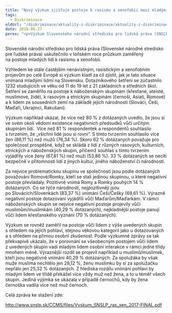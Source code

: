 ```yaml
---
title: "Nový výzkum zjišťuje postoje k rasismu a xenofobii mezi mladými lidmi na Slovensku"
tags:
  - Diskriminace
oldUrl: "/diskriminace/aktuality-z-diskriminace/aktuality-z-diskriminace-2018/novy-vyzkum-zjistuje-postoje-k-rasismu-a-xenofobii-mezi-mladymi-lidmi-na-slovensku/"
date: 2018-06-27
perex: "<p>Výzkum Slovenského národní střediska pro lidská práva (SNSĽP) zjišťoval postoje k náboženským, rasovým a etnickým skupinám a sousedním zemím.</p>"
---
```


<!-- imported from the old website -->

<p>Slovenské národní středisko pro lidská práva (Slovenské národné stredisko pre ľudské práva) uskutečnilo v loňském roce průzkum zaměřený na postoje mladých lidí k rasismu a xenofobii. </p> <p>Vzhledem ke stále častějším nenávistným, rasistickým a xenofobním projevům po celé Evropě si výzkum kladl za cíl zjistit, jak je tato situace vnímaná mladými lidmi na Slovensku. Dotazníkového šetření se zúčastnilo 1232 studujících ve věku od 11 do 19 let z 21 základních a středních škol. Šetření se zaměřilo na postoje k náboženským skupinám (křesťané, ateisté, muslimové, židé), k rasovým a etnickým skupinám (černoši, Asiati, Romové) a k lidem ze sousedních zemí na základě jejich národnosti (Slováci, Češi, Maďaři, Ukrajinci, Rakušani).</p> <p>Výzkum například ukázal, že více než 80 % z dotázaných uvedlo, že jsou si ve svém okolí vědomi existence negativních předsudků vůči určitým skupinám lidí.  Více než 81 % respondentek a respondentů souhlasilo s tvrzením, že „všichni lidé jsou si rovni“. S tímto tvrzením souhlasilo více žen (86,11 %) než mužů (76,34 %). Skoro 62 % dotázaných považuje pro společnost prospěšné, když se skládá z lidí z různých rasových, kulturních, etnických a náboženských skupin, přičemž souhlas s tímto tvrzením vyjádřily více ženy (67,81 %) než muži (53,86 %). 33 % dotázaných se necítí bezpečně v přítomnosti lidí z jiných kultur, jiného náboženství či národnosti.</p> <p>Za nejvíce problematickou skupinu ve společnosti jsou podle dotázaných považováni Romové/Romky, kteří se stali jedinou skupinou, u které negativní postoje převládaly. Pozitivně vnímá Romy a Romky pouhých 14 % dotázaných. Co se týče národnosti, nejpozitivněji jsou po Slovácích/Slovenkách (83,37 %) vnímáni Češi/Češky (69,61 %). Výrazně negativní postoje dotazovaní vyjádřili vůči Maďarům/Maďarkám. V rámci náboženských skupin se nejvíce negativní postoje projevily vůči muslimům/muslimkám (40,29 % dotázaných), nejkladnější postoje panují vůči lidem křesťanského vyznání (70 % dotázaných).</p> <p>Výzkum se rovněž zaměřil na postoje vůči lidem z výše uvedených skupin s ohledem na jejich pohlaví, stejnou věkovou kategorii jako u dotazovaných a s ohledem na přímou osobní zkušenost. Podle výzkumné zprávy se tak překvapivě ukázalo, že v porovnání se všeobecným postojem vůči lidem z uvedených skupin vadí mladým lidem osobní interakce v rámci jedné třídy mnohem méně. Výraznější rozdíl se projevil například u muslimů/muslimek, kteří jsou negativně vnímáni 40,29 % dotázaných. Za spolužáka by však muže muslima nechtělo jen 28,12 %, ženu muslimku by si za spolužačku nepřálo jen 25,32 % dotázaných. Z hlediska rozdílu vnímání pohlaví by mladým lidem ve třídě překážel více vždy muž než žena, a to u téměř všech skupin. Jediná výjimka se ukázala v případě černochů, kdy by žena černoška vadila více než muž černoch.</p> <p>Celá zpráva ke stažení zde:</p> <p><a title="Otevření do nového okna" href="http://www.snslp.sk/CCMS/files/Vyskum_SNSLP_ras_xen_2017-FINAL.pdf" target="_blank">http://www.snslp.sk/CCMS/files/Vyskum_SNSLP_ras_xen_2017-FINAL.pdf</a> </p>

